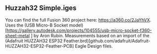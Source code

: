 ## Huzzah32 Simple.iges
You can find the full Fusion 360 project here: https://a360.co/2JaYhVX. Uses the (USB Micro-B Socket model)[https://gallery.autodesk.com/projects/104555/usb-micro-socket-f360-sheet-metal
] by Aron Rubin. Measurements based on an import of the (Adafruit HUZZAH32 ESP32 Feather.brd)[github.com/adafruit/Adafruit-HUZZAH32-ESP32-Feather-PCB] Eagle Design files.